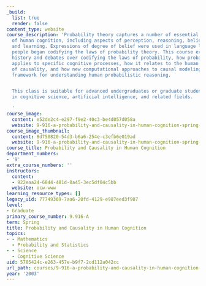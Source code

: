 ```yaml
---
_build:
  list: true
  render: false
content_type: website
course_description: 'Probability theory captures a number of essential characteristics
  of human cognition, including aspects of perception, reasoning, belief revision,
  and learning. Expressions of degree of belief were used in language long before
  people began codifying the laws of probability theory. This course explores the
  history and debates over codifying the laws of probability, how probability theory
  applies to specific cognitive processes, how it relates to the human understanding
  of causality, and how new computational approaches to causal modeling provide a
  framework for understanding human probabilistic reasoning.


  This class is suitable for advanced undergraduates or graduate students specializing
  in cognitive science, artificial intelligence, and related fields.

  '
course_image:
  content: e52de2c4-e297-f9e2-40c3-be4d057d058a
  website: 9-916-a-probability-and-causality-in-human-cognition-spring-2003
course_image_thumbnail:
  content: 8d750820-54d3-b6a6-254e-c3efb6e019ad
  website: 9-916-a-probability-and-causality-in-human-cognition-spring-2003
course_title: Probability and Causality in Human Cognition
department_numbers:
- '9'
extra_course_numbers: ''
instructors:
  content:
  - 922eaa24-6844-481d-0a45-3ec5df04c5bb
  website: ocw-www
learning_resource_types: []
legacy_uid: 77749369-7aa6-20fd-4129-e987eed3f987
level:
- Graduate
primary_course_number: 9.916-A
term: Spring
title: Probability and Causality in Human Cognition
topics:
- - Mathematics
  - Probability and Statistics
- - Science
  - Cognitive Science
uid: 5785424c-e263-457e-b9f7-2cd112a042cc
url_path: courses/9-916-a-probability-and-causality-in-human-cognition-spring-2003
year: '2003'
---
```

